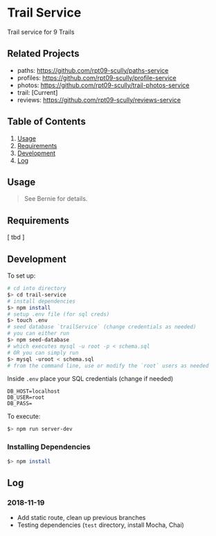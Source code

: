 # Trail Service

Trail service for 9 Trails

## Related Projects

* paths: https://github.com/rpt09-scully/paths-service
* profiles: https://github.com/rpt09-scully/profile-service
* photos: https://github.com/rpt09-scully/trail-photos-service
* trail:  [Current]
* reviews: https://github.com/rpt09-scully/reviews-service

## Table of Contents

1. [Usage](#Usage)
2. [Requirements](#Requirements)
3. [Development](#Development)
4. [Log](#Log)

## Usage

> See Bernie for details.

## Requirements

[ tbd ]

## Development

To set up:

  ``` sh
  # cd into directory
  $> cd trail-service
  # install dependencies
  $> npm install
  # setup .env file (for sql creds)
  $> touch .env 
  # seed database `trailService` (change credentials as needed)  
  # you can either run  
  $> npm seed-database  
  # which executes mysql -u root -p < schema.sql  
  # OR you can simply run  
  $> mysql -uroot < schema.sql  
  # from the command line, use or modify the `root` users as needed
  ```

  Inside `.env` place your SQL credentials (change if needed)  
  ``` 
  DB_HOST=localhost
  DB_USER=root
  DB_PASS=
  ```

  To execute:

  ``` sh
  $> npm run server-dev
  ```

### Installing Dependencies

```sh
$> npm install
```

## Log

### 2018-11-19 
* Add static route, clean up previous branches
* Testing dependencies (`test` directory, install Mocha, Chai)


